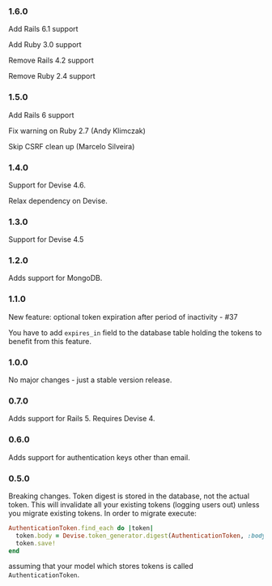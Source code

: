 ### 1.6.0

Add Rails 6.1 support

Add Ruby 3.0 support

Remove Rails 4.2 support

Remove Ruby 2.4 support


### 1.5.0

Add Rails 6 support

Fix warning on Ruby 2.7 (Andy Klimczak)

Skip CSRF clean up (Marcelo Silveira)

### 1.4.0

Support for Devise 4.6.

Relax dependency on Devise.

### 1.3.0

Support for Devise 4.5

### 1.2.0

Adds support for MongoDB.

### 1.1.0

New feature: optional token expiration after period of inactivity - #37

You have to add `expires_in` field to the database table holding the tokens
to benefit from this feature.

### 1.0.0

No major changes - just a stable version release.

### 0.7.0

Adds support for Rails 5. Requires Devise 4.

### 0.6.0

Adds support for authentication keys other than email.

### 0.5.0

Breaking changes. Token digest is stored in the database, not the actual token. This will invalidate all your existing tokens (logging users out) unless you migrate existing tokens. In order to migrate execute:

```ruby
AuthenticationToken.find_each do |token|
  token.body = Devise.token_generator.digest(AuthenticationToken, :body, token.body)
  token.save!
end
```

assuming that your model which stores tokens is called ```AuthenticationToken```.
